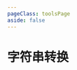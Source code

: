 ```yaml
---
pageClass: toolsPage
aside: false
---
```


# 字符串转换


<ClientOnly>
  <StringTurn />
</ClientOnly>




<script setup>
  import StringTurn from '../vueCom/stringTurn.vue';
</script>
